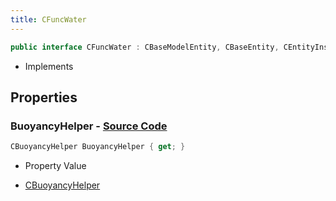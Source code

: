 ```yaml
---
title: CFuncWater
---
```


```csharp
public interface CFuncWater : CBaseModelEntity, CBaseEntity, CEntityInstance, ISchemaClass<CEntityInstance>, ISchemaClass<CBaseEntity>, ISchemaClass<CBaseModelEntity>, ISchemaClass<CFuncWater>, ISchemaField, ISchemaClass, INativeHandle
```

- Implements

## Properties

### **BuoyancyHelper** - [Source Code](https://github.com/swiftly-solution/swiftlys2/blob/main/managed/src/SwiftlyS2.Generated/Schemas/Interfaces/CFuncWater.cs#L16)

```csharp
CBuoyancyHelper BuoyancyHelper { get; }
```

- Property Value

- [CBuoyancyHelper](/docs/api/shared/schemadefinitions/cbuoyancyhelper)

